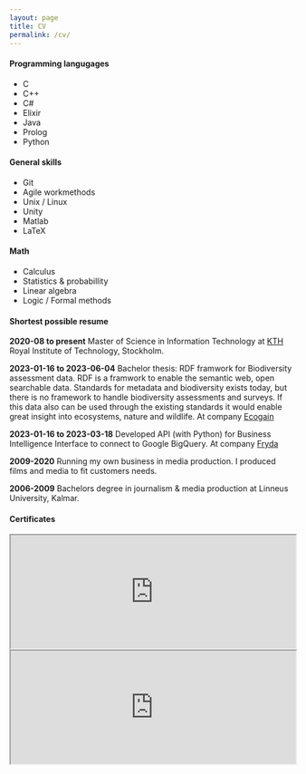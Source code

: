 ```yaml
---
layout: page
title: CV
permalink: /cv/
---
```


#### Programming langugages
- C
- C++
- C#
- Elixir
- Java
- Prolog
- Python

#### General skills
- Git
- Agile workmethods
- Unix / Linux
- Unity
- Matlab
- LaTeX

#### Math
- Calculus
- Statistics & probabillity
- Linear algebra
- Logic / Formal methods

#### Shortest possible resume 
**2020-08 to present**
Master of Science in Information Technology at
[KTH] Royal Institute of Technology, Stockholm.

**2023-01-16 to 2023-06-04**
Bachelor thesis: RDF framwork for Biodiversity assessment data. RDF is a framwork to enable the semantic web, open searchable data. Standards for metadata and biodiversity exists today, but there is no framework to handle biodiversity assessments and surveys. If this data also can be used through the existing standards it would enable great insight into ecosystems, nature and wildlife. 
At company [Ecogain]

**2023-01-16 to 2023-03-18**
Developed API (with Python) for Business Intelligence Interface to connect to Google BigQuery.
At company [Fryda]

**2009-2020**
Running my own business in media production. I produced films and media to fit customers needs.

**2006-2009**
Bachelors degree in journalism & media production at
Linneus University, Kalmar.

#### Certificates
<iframe title="Problem Solving Basic" width="100%" height="200px" src="https://www.hackerrank.com/certificates/iframe/62ce7c32783a"> </iframe>

<iframe title="Java Basic" width="100%" height="200px" src="https://www.hackerrank.com/certificates/iframe/cf1cfc22a839
"> </iframe>

[KTH]: https://www.kth.se/en
[Ecogain]: https://www.ecogain.se
[Fryda]: https://www.fryda.life